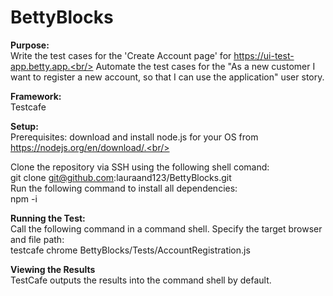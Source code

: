 # BettyBlocks

**Purpose:**<br/>
Write the test cases for the 'Create Account page' for https://ui-test-app.betty.app.<br/>
Automate the test cases for the "As a new customer I want to register a new account, so that I can use the application" user story.<br/>

**Framework:**<br/>
Testcafe

**Setup:**<br/>
Prerequisites: download and install node.js for your OS from https://nodejs.org/en/download/.<br/>

Clone the repository via SSH using the following shell comand:<br/>
git clone git@github.com:lauraand123/BettyBlocks.git<br/>
Run the following command to install all dependencies:</br>
npm -i

**Running the Test:**<br/>
Call the following command in a command shell. Specify the target browser and file path:<br/>
testcafe chrome BettyBlocks/Tests/AccountRegistration.js<br/>

**Viewing the Results**<br/>
TestCafe outputs the results into the command shell by default.<br/>


